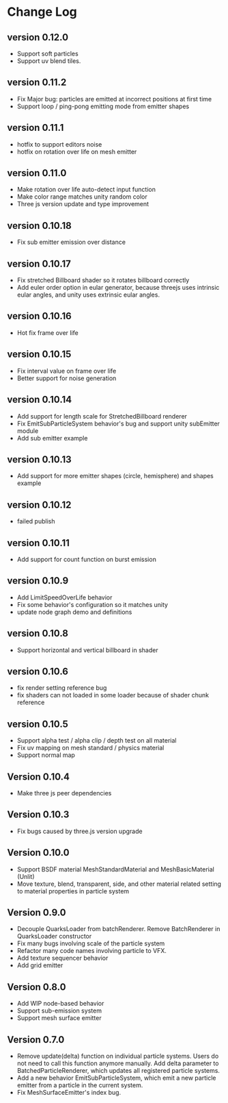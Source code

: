 # Change Log
## version 0.12.0
- Support soft particles
- Support uv blend tiles.

## version 0.11.2
- Fix Major bug: particles are emitted at incorrect positions at first time
- Support loop / ping-pong emitting mode from emitter shapes

## version 0.11.1
- hotfix to support editors noise
- hotfix on rotation over life on mesh emitter

## version 0.11.0
- Make rotation over life auto-detect input function
- Make color range matches unity random color
- Three js version update and type improvement

## version 0.10.18
- Fix sub emitter emission over distance

## version 0.10.17
- Fix stretched Billboard shader so it rotates billboard correctly
- Add euler order option in eular generator, because threejs uses intrinsic eular angles, and unity
uses extrinsic eular angles.

## version 0.10.16
- Hot fix frame over life

## version 0.10.15
- Fix interval value on frame over life
- Better support for noise generation

## version 0.10.14
- Add support for length scale for StretchedBillboard renderer
- Fix EmitSubParticleSystem behavior's bug and support unity subEmitter module
- Add sub emitter example

## version 0.10.13
- Add support for more emitter shapes (circle, hemisphere) and shapes example

## version 0.10.12
- failed publish

## version 0.10.11
- Add support for count function on burst emission 

## version 0.10.9
- Add LimitSpeedOverLife behavior
- Fix some behavior's configuration so it matches unity
- update node graph demo and definitions

## version 0.10.8
- Support horizontal and vertical billboard in shader

## version 0.10.6
- fix render setting reference bug
- fix shaders can not loaded in some loader because of shader chunk reference 

## version 0.10.5
- Support alpha test / alpha clip / depth test on all material
- Fix uv mapping on mesh standard / physics material
- Support normal map

## Version 0.10.4
- Make three js peer dependencies

## Version 0.10.3
- Fix bugs caused by three.js version upgrade

## Version 0.10.0
- Support BSDF material MeshStandardMaterial and MeshBasicMaterial (Unlit)
- Move texture, blend, transparent, side, and other material related setting to material properties in particle system

## Version 0.9.0
- Decouple QuarksLoader from batchRenderer. Remove BatchRenderer in QuarksLoader constructor
- Fix many bugs involving scale of the particle system
- Refactor many code names involving particle to VFX.
- Add texture sequencer behavior
- Add grid emitter

## Version 0.8.0
- Add WIP node-based behavior
- Support sub-emission system
- Support mesh surface emitter

## Version 0.7.0
- Remove update(delta) function on individual particle systems. 
Users do not need to call this function anymore manually. Add delta
parameter to BatchedParticleRenderer, which updates all registered
particle systems.
- Add a new behavior EmitSubParticleSystem, which emit a new particle emitter 
from a particle in the current system. 
- Fix MeshSurfaceEmitter's index bug.
